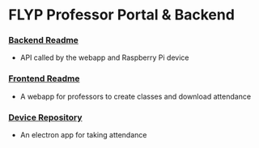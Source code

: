 # FLYP Professor Portal & Backend


### [Backend Readme](backend/README.md)
* API called by the webapp and Raspberry Pi device


### [Frontend Readme](frontend/README.md)
* A webapp for professors to create classes and download attendance 

### [Device Repository](https://github.com/collier-watkins/FLYP-Pi-Repo)
* An electron app for taking attendance 
